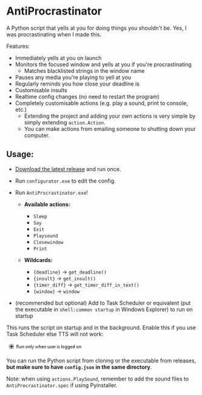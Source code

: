 # AntiProcrastinator

A Python script that yells at you for doing things you shouldn't be. Yes, I was procrastinating when I made this.

Features:

- Immediately yells at you on launch
- Monitors the focused window and yells at you if you're procrastinating
    - Matches blacklisted strings in the window name
- Pauses any media you're playing to yell at you
- Regularly reminds you how close your deadline is
- Customisable insults
- Realtime config changes (no need to restart the program)
- Completely customisable actions (e.g. play a sound, print to console, etc.)
  - Extending the project and adding your own actions is very simple by simply extending `action.Action`.
  - You can make actions from emailing someone to shutting down your computer.

## Usage:

- [Download the latest release](https://github.com/KingWaffleIII/AntiProcrastinator/releases) and run once.
- Run `configurator.exe` to edit the config.
- Run `AntiProcrastinator.exe`!

  - **Available actions:**
    - `Sleep`
    - `Say`
    - `Exit`
    - `Playsound`
    - `Closewindow`
    - `Print`

  - **Wildcards:**
    - `{deadline}` -> `get_deadline()`
    - `{insult}` -> `get_insult()`
    - `{timer_diff}` -> `get_timer_diff_in_text()`
    - `{window}` -> `window`
  
- (recommended but optional) Add to Task Scheduler or equivalent (put the executable in `shell:common startup` in Windows Explorer) to run on startup

This runs the script on startup and in the background.
Enable this if you use Task Scheduler else TTS will not work:

![Run only when user is logged on (checked)](image.png)

You can run the Python script from cloning or the executable from releases, **but make sure to have `config.json` in the same directory**.

Note: when using `actions.PlaySound`, remember to add the sound files to `AntiProcrastinator.spec` if using Pyinstaller.